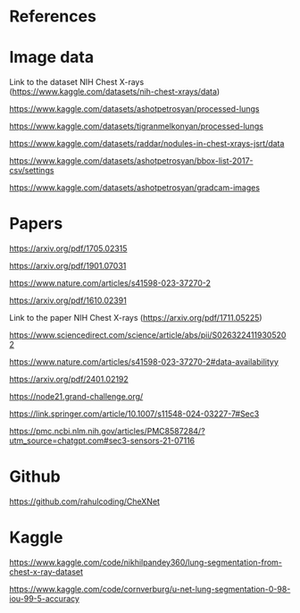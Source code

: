 # References

# Image data
Link to the dataset NIH Chest X-rays (https://www.kaggle.com/datasets/nih-chest-xrays/data)

https://www.kaggle.com/datasets/ashotpetrosyan/processed-lungs

https://www.kaggle.com/datasets/tigranmelkonyan/processed-lungs

https://www.kaggle.com/datasets/raddar/nodules-in-chest-xrays-jsrt/data

https://www.kaggle.com/datasets/ashotpetrosyan/bbox-list-2017-csv/settings

https://www.kaggle.com/datasets/ashotpetrosyan/gradcam-images

# Papers
https://arxiv.org/pdf/1705.02315

https://arxiv.org/pdf/1901.07031

https://www.nature.com/articles/s41598-023-37270-2

https://arxiv.org/pdf/1610.02391

Link to the paper NIH Chest X-rays (https://arxiv.org/pdf/1711.05225)

https://www.sciencedirect.com/science/article/abs/pii/S0263224119305202

https://www.nature.com/articles/s41598-023-37270-2#data-availabilityy

https://arxiv.org/pdf/2401.02192

https://node21.grand-challenge.org/

https://link.springer.com/article/10.1007/s11548-024-03227-7#Sec3

https://pmc.ncbi.nlm.nih.gov/articles/PMC8587284/?utm_source=chatgpt.com#sec3-sensors-21-07116

# Github
https://github.com/rahulcoding/CheXNet

# Kaggle
https://www.kaggle.com/code/nikhilpandey360/lung-segmentation-from-chest-x-ray-dataset

https://www.kaggle.com/code/cornverburg/u-net-lung-segmentation-0-98-iou-99-5-accuracy
